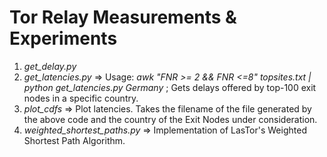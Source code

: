# Tor Relay Measurements & Experiments

1. *get_delay.py*
2. *get_latencies.py* => Usage: *awk "FNR >= 2 && FNR <=8"  topsites.txt | python get_latencies.py Germany* ; Gets delays offered by top-100 exit nodes in a specific country.
3. *plot_cdfs* => Plot latencies. Takes the filename of the file generated by the above code and the country of the Exit Nodes under consideration.
4. *weighted_shortest_paths.py* => Implementation of LasTor's Weighted Shortest Path Algorithm.
